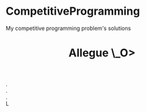 # CompetitiveProgramming
My competitive programming problem's solutions
<html>
    <head>
        <title>Competitive Programming problem solutions</title>
    </head>
    <body> 
    <header>
   <h1>Allegue \_O></h1>
</header>
<div class="block one">.</div>
<div class="block two">.</div>
<div class="block three">.</div>
<div class="block four">L</div>
<footer></footer>
    </body>
</html>
